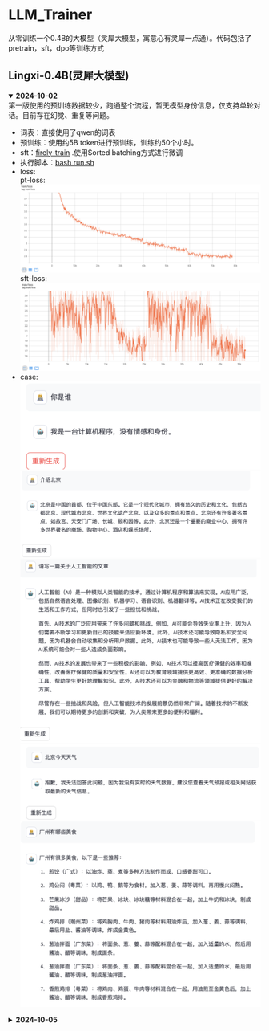 # LLM_Trainer
从零训练一个0.4B的大模型（灵犀大模型，寓意心有灵犀一点通）。代码包括了pretrain，sft，dpo等训练方式

## Lingxi-0.4B(灵犀大模型)
<details open> 
<summary>  <b>2024-10-02</b> </summary>
第一版使用的预训练数据较少，跑通整个流程，暂无模型身份信息，仅支持单轮对话。目前存在幻觉、重复等问题。  

- 词表：直接使用了qwen的词表
- 预训练：使用约5B token进行预训练，训练约50个小时。   
- sft：[firely-train](https://huggingface.co/datasets/YeungNLP/firefly-train-1.1M) .使用Sorted batching方式进行微调  
- 执行脚本：[bash run.sh](https://github.com/wangru8080/LLM_Trainer/blob/main/run.sh)  
- loss:  
  pt-loss:
  ![](https://github.com/wangru8080/LLM_Trainer/blob/main/resource/loss-v1-pt.png)
  sft-loss:
  ![](https://github.com/wangru8080/LLM_Trainer/blob/main/resource/loss-v1-sft.png)
- case:
![](https://github.com/wangru8080/LLM_Trainer/blob/main/resource/case0.png)
![](https://github.com/wangru8080/LLM_Trainer/blob/main/resource/case1.png)
![](https://github.com/wangru8080/LLM_Trainer/blob/main/resource/case2.png)
![](https://github.com/wangru8080/LLM_Trainer/blob/main/resource/case3.png)
![](https://github.com/wangru8080/LLM_Trainer/blob/main/resource/case4.png)
</details>

<details close> 
<summary>  <b>2024-10-05</b> </summary>

使用约150B token进行预训练。进行中，由于资源的情况大约需要训练1400个小时
